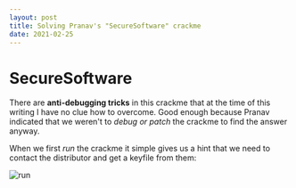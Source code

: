 ```yaml
---
layout: post
title: Solving Pranav's "SecureSoftware" crackme
date: 2021-02-25
---
```


# SecureSoftware

There are __anti-debugging tricks__ in this crackme that at the time of this writing I have no clue how to overcome. Good enough because Pranav indicated that we weren't to _debug or patch_ the crackme to find the answer anyway.

When we first _run_ the crackme it simple gives us a hint that we need to contact the distributor and get a keyfile from them:

![run](/reversing/assets/images/powershell_screenshot.png)